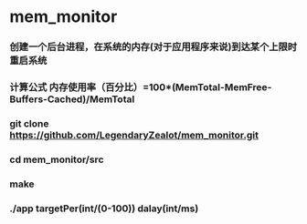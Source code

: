 # mem_monitor
### 创建一个后台进程，在系统的内存(对于应用程序来说)到达某个上限时重启系统
### 计算公式 内存使用率（百分比）=100*(MemTotal-MemFree-Buffers-Cached)/MemTotal
### git clone https://github.com/LegendaryZealot/mem_monitor.git
### cd mem_monitor/src
### make
### ./app targetPer(int/(0-100)) dalay(int/ms)
